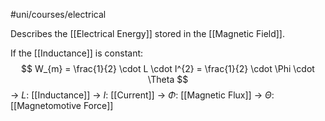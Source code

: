 #uni/courses/electrical 

Describes the [[Electrical Energy]] stored in the [[Magnetic Field]].

If the [[Inductance]] is constant:
$$
W_{m} = \frac{1}{2} \cdot L \cdot I^{2} = \frac{1}{2} \cdot \Phi \cdot \Theta
$$
-> $L$: [[Inductance]]
-> $I$: [[Current]]
-> $\Phi$: [[Magnetic Flux]]
-> $\Theta$: [[Magnetomotive Force]]
